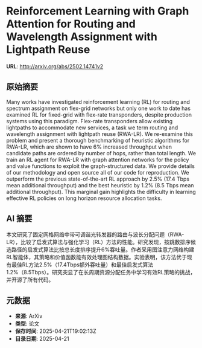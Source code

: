 # Reinforcement Learning with Graph Attention for Routing and Wavelength Assignment with Lightpath Reuse

**URL**: http://arxiv.org/abs/2502.14741v2

## 原始摘要

Many works have investigated reinforcement learning (RL) for routing and
spectrum assignment on flex-grid networks but only one work to date has
examined RL for fixed-grid with flex-rate transponders, despite production
systems using this paradigm. Flex-rate transponders allow existing lightpaths
to accommodate new services, a task we term routing and wavelength assignment
with lightpath reuse (RWA-LR). We re-examine this problem and present a
thorough benchmarking of heuristic algorithms for RWA-LR, which are shown to
have 6% increased throughput when candidate paths are ordered by number of
hops, rather than total length. We train an RL agent for RWA-LR with graph
attention networks for the policy and value functions to exploit the
graph-structured data. We provide details of our methodology and open source
all of our code for reproduction. We outperform the previous state-of-the-art
RL approach by 2.5% (17.4 Tbps mean additional throughput) and the best
heuristic by 1.2% (8.5 Tbps mean additional throughput). This marginal gain
highlights the difficulty in learning effective RL policies on long horizon
resource allocation tasks.


## AI 摘要

本文研究了固定网格网络中带可调谐光转发器的路由与波长分配问题（RWA-LR），比较了启发式算法与强化学习（RL）方法的性能。研究发现，按跳数排序候选路径的启发式算法比按总长度排序提升6%吞吐量。作者采用图注意力网络构建RL智能体，其策略和价值函数能有效处理图结构数据。实验表明，该方法优于现有最佳RL方法2.5%（17.4Tbps额外吞吐量）和最佳启发式算法1.2%（8.5Tbps）。研究突显了在长周期资源分配任务中学习有效RL策略的挑战，并开源了所有代码。

## 元数据

- **来源**: ArXiv
- **类型**: 论文
- **保存时间**: 2025-04-21T19:02:13Z
- **目录日期**: 2025-04-21
